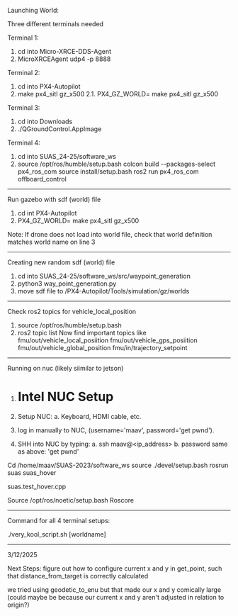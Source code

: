 Launching World:

Three different terminals needed

Terminal 1:
1. cd into Micro-XRCE-DDS-Agent
2. MicroXRCEAgent udp4 -p 8888

Terminal 2:
1. cd into PX4-Autopilot
2. make px4_sitl gz_x500
2.1. PX4_GZ_WORLD=<world name here> make px4_sitl gz_x500

Terminal 3:
1. cd into Downloads
2. ./QGroundControl.AppImage

Terminal 4:
1. cd into SUAS_24-25/software_ws
2. source /opt/ros/humble/setup.bash
colcon build --packages-select px4_ros_com 
source install/setup.bash 
ros2 run px4_ros_com offboard_control

---------------------------------------------------

Run gazebo with sdf (world) file
1. cd int PX4-Autopilot
2. PX4_GZ_WORLD=<world name here> make px4_sitl gz_x500

Note: If drone does not load into world file, check that world definition matches world name on line 3

---------------------------------------------------

Creating new random sdf (world) file
1. cd into SUAS_24-25/software_ws/src/waypoint_generation
2. python3 way_point_generation.py
3. move sdf file to /PX4-Autopilot/Tools/simulation/gz/worlds

---------------------------------------------------

Check ros2 topics for vehicle_local_position
1. source /opt/ros/humble/setup.bash 
2. ros2 topic
list
 Now find important topics like
fmu/out/vehicle_local_posiition
fmu/out/vehicle_gps_posiition
fmu/out/vehicle_global_position
fmu/in/trajectory_setpoint


---------------------------------------------------

Running on nuc (likely siimilar to jetson)
1. # Intel NUC Setup

1. Setup NUC: 
   a. Keyboard, HDMI cable, etc.
2. log in manually to NUC, (username='maav', password='get pwnd'). 
5. SHH into NUC by typing: 
    a. ssh maav@<ip_address> 
    b. password same as above: 'get pwnd'


Cd /home/maav/SUAS-2023/software_ws
source ./devel/setup.bash
rosrun suas suas_hover

suas.test_hover.cpp


Source /opt/ros/noetic/setup.bash
Roscore


---------------------------------------------------

Command for all 4 terminal setups:

./very_kool_script.sh [worldname]

---------------------------------------------------

3/12/2025

Next Steps: figure out how to configure current x and y in get_point, such that 
distance_from_target is correctly calculated

we tried using geodetic_to_enu but that made our x and y comically large
(could maybe be because our current x and y aren't adjusted in relation to origin?)
